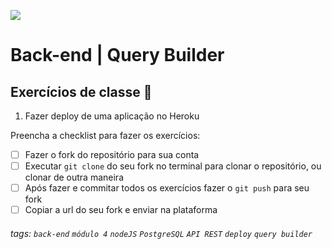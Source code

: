 ![](https://i.imgur.com/xG74tOh.png)

# Back-end | Query Builder

## Exercícios de classe 🏫

1.  Fazer deploy de uma aplicação no Heroku

Preencha a checklist para fazer os exercícios:

-   [ ] Fazer o fork do repositório para sua conta
-   [ ] Executar `git clone` do seu fork no terminal para clonar o repositório, ou clonar de outra maneira
-   [ ] Após fazer e commitar todos os exercícios fazer o `git push` para seu fork
-   [ ] Copiar a url do seu fork e enviar na plataforma

###### tags: `back-end` `módulo 4` `nodeJS` `PostgreSQL` `API REST` `deploy` `query builder`

